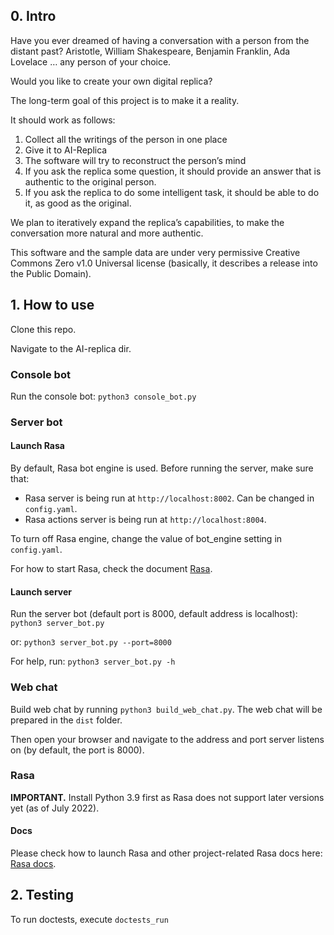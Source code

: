 ## 0. Intro

Have you ever dreamed of having a conversation with a person from the distant past? 
Aristotle, William Shakespeare, Benjamin Franklin, Ada Lovelace … any person of your choice. 

Would you like to create your own digital replica?

The long-term goal of this project is to make it a reality. 

It should work as follows:

1. Collect all the writings of the person in one place
2. Give it to AI-Replica
3. The software will try to reconstruct the person’s mind 
4. If you ask the replica some question, it should provide an answer that is authentic to the original person.
5. If you ask the replica to do some intelligent task, it should be able to do it, as good as the original.

We plan to iteratively expand the replica’s capabilities, to make the conversation more natural and more authentic.

This software and the sample data are under very permissive Creative Commons Zero v1.0 Universal license
(basically, it describes a release into the Public Domain). 

## 1. How to use

Clone this repo.

Navigate to the AI-replica dir.

### Console bot

Run the console bot:
`python3 console_bot.py`

### Server bot

#### **Launch Rasa**

By default, Rasa bot engine is used. Before running the server, make sure that:
- Rasa server is being run at `http://localhost:8002`. Can be changed in `config.yaml`. 
- Rasa actions server is being run at `http://localhost:8004`. 

To turn off Rasa engine, change the value of bot_engine setting in `config.yaml`.

For how to start Rasa, check the document [Rasa](#rasa).

#### **Launch server**

Run the server bot (default port is 8000, default address is localhost):
`python3 server_bot.py`

or:
`python3 server_bot.py --port=8000`

For help, run:
`python3 server_bot.py -h`

### Web chat
Build web chat by running `python3 build_web_chat.py`. The web chat will be prepared in the `dist` folder.

Then open your browser and navigate to the address and port server listens on (by default, the port is 8000).

### Rasa
**IMPORTANT.** Install Python 3.9 first as Rasa does not support later versions yet (as of July 2022).

#### **Docs**

Please check how to launch Rasa and other project-related Rasa docs here: [Rasa docs](./docs/rasa.md).

## 2. Testing

To run doctests, execute `doctests_run`
